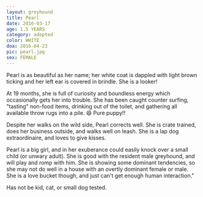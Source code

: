 ```yaml
---
layout: greyhound
title: Pearl
date: 2016-03-17
age: 1.5 YEARS
category: adopted
color: WHITE
doa: 2016-04-23
pic: pearl.jpg
sex: FEMALE
---
```


Pearl is as beautiful as her name; her white coat is dappled with light brown ticking and her left ear is covered in brindle.  She is a looker!

At 19 months, she is full of curiosity and boundless energy which occasionally gets her into trouble. She has been caught counter surfing, "tasting" non-food items, drinking out of the toilet, and gathering all available throw rugs into a pile. 😄 Pure puppy!!

Despite her walks on the wild side, Pearl corrects well. She is crate trained, does her business outside, and walks well on leash. She is a lap dog extraordinaire, and loves to give kisses.

Pearl is a big girl, and in her exuberance could easily knock over a small child (or unwary adult).  She is good with the resident male greyhound, and will play and romp with him. She is showing some dominant tendencies, so she may not do well in a house with an overtly dominant female or male. She is a love bucket though, and just can't get enough human interaction."

Has not be kid, cat, or small dog tested.

